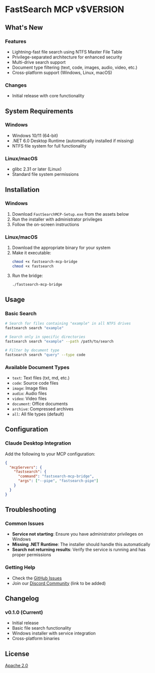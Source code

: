 # FastSearch MCP v$VERSION

## What's New

### Features
- Lightning-fast file search using NTFS Master File Table
- Privilege-separated architecture for enhanced security
- Multi-drive search support
- Document type filtering (text, code, images, audio, video, etc.)
- Cross-platform support (Windows, Linux, macOS)

### Changes
- Initial release with core functionality

## System Requirements

### Windows
- Windows 10/11 (64-bit)
- .NET 6.0 Desktop Runtime (automatically installed if missing)
- NTFS file system for full functionality

### Linux/macOS
- glibc 2.31 or later (Linux)
- Standard file system permissions

## Installation

### Windows
1. Download `FastSearchMCP-Setup.exe` from the assets below
2. Run the installer with administrator privileges
3. Follow the on-screen instructions

### Linux/macOS
1. Download the appropriate binary for your system
2. Make it executable:
   ```bash
   chmod +x fastsearch-mcp-bridge
   chmod +x fastsearch
   ```
3. Run the bridge:
   ```bash
   ./fastsearch-mcp-bridge
   ```

## Usage

### Basic Search
```bash
# Search for files containing "example" in all NTFS drives
fastsearch search "example"

# Search only in specific directories
fastsearch search "example" --path /path/to/search

# Filter by document type
fastsearch search "query" --type code
```

### Available Document Types
- `text`: Text files (txt, md, etc.)
- `code`: Source code files
- `image`: Image files
- `audio`: Audio files
- `video`: Video files
- `document`: Office documents
- `archive`: Compressed archives
- `all`: All file types (default)

## Configuration

### Claude Desktop Integration
Add the following to your MCP configuration:

```json
{
  "mcpServers": {
    "fastsearch": {
      "command": "fastsearch-mcp-bridge",
      "args": ["--pipe", "fastsearch-pipe"]
    }
  }
}
```

## Troubleshooting

### Common Issues
- **Service not starting**: Ensure you have administrator privileges on Windows
- **Missing .NET Runtime**: The installer should handle this automatically
- **Search not returning results**: Verify the service is running and has proper permissions

### Getting Help
- Check the [GitHub Issues](https://github.com/yourusername/fastsearch-mcp/issues)
- Join our [Discord Community](#) (link to be added)

## Changelog

### v0.1.0 (Current)
- Initial release
- Basic file search functionality
- Windows installer with service integration
- Cross-platform binaries

## License
[Apache 2.0](LICENSE)
